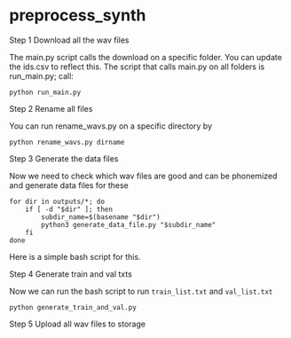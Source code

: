 # preprocess_synth

Step 1 Download all the wav files

The main.py script calls the download on a specific folder. You can update the ids.csv  to reflect this. The script that calls main.py on 
all folders is run_main.py; call:

```
python run_main.py
```

Step 2 Rename all files

You can run rename_wavs.py on a specific directory by

``` 
python rename_wavs.py dirname
```

Step 3 Generate the data files

Now we need to check which wav files are good and can be phonemized and generate data files for these

```
for dir in outputs/*; do
    if [ -d "$dir" ]; then
        subdir_name=$(basename "$dir")
        python3 generate_data_file.py "$subdir_name"
    fi
done
```

Here is a simple bash script for this. 

Step 4 Generate train and val txts

Now we can run the bash script to run `train_list.txt` and `val_list.txt`

```
python generate_train_and_val.py
```

Step 5 Upload all wav files to storage

